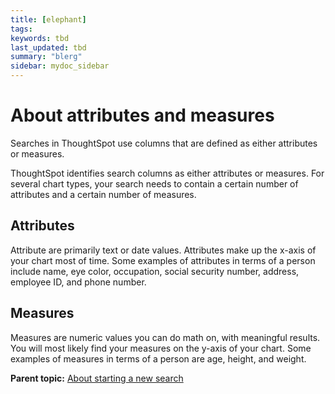 ```yaml
---
title: [elephant]
tags: 
keywords: tbd
last_updated: tbd
summary: "blerg"
sidebar: mydoc_sidebar
---
```

# About attributes and measures

Searches in ThoughtSpot use columns that are defined as either attributes or measures.

ThoughtSpot identifies search columns as either attributes or measures. For several chart types, your search needs to contain a certain number of attributes and a certain number of measures.

## Attributes

Attribute are primarily text or date values. Attributes make up the x-axis of your chart most of time. Some examples of attributes in terms of a person include name, eye color, occupation, social security number, address, employee ID, and phone number.

## Measures

Measures are numeric values you can do math on, with meaningful results. You will most likely find your measures on the y-axis of your chart. Some examples of measures in terms of a person are age, height, and weight.

**Parent topic:** [About starting a new search](../../../pages/end_user_guide/end_user_search/about_starting_a_new_search.html)

